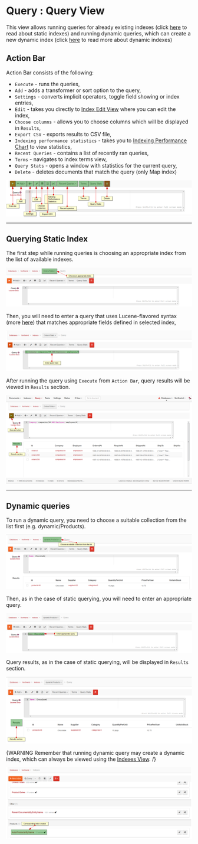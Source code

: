 # Query : Query View

This view allows running queries for already existing indexes (click [here]() to read about static indexes) and running dynamic queries, which can create a new dynamic index (click [here]() to read more about dynamic indexes)

## Action Bar

Action Bar consists of the following:

- `Execute` - runs the queries,
- `Add` - adds a transformer or sort option to the query,
- `Settings` - converts implicit operators, toggle field showing or index entries,
- `Edit` - takes you directly to [Index Edit View]() where you can edit the index,
- `Choose columns` - allows you to choose columns which will be displayed in `Results`,
- `Export CSV` - exports results to CSV file,
- `Indexing performance statistics` - takes you to [Indexing Performance Chart]() to view statistics,
- `Recent Queries` - contains a list of recently ran queries,
- `Terms` - navigates to index terms view,
- `Query Stats` - opens a window with statistics for the current query,
- `Delete` - deletes documents that match the query (only Map index)

![Figure 1. Studio. Query View.](images/query_view-1.png)

<hr />

## Querying Static Index

The first step while running queries is choosing an appropriate index from the list of available indexes.

![Figure 2. Studio. Querying Static Index.](images/query_view-quering_static_index-2.png)

Then, you will need to enter a query that uses Lucene-flavored syntax (more [here](../../../indexes/querying/full-query-syntax)) that matches appropriate fields defined in selected index,

![Figure 3. Studio. Querying Static Index.](images/query_view-quering_static_index-3.png)

After running the query using `Execute` from `Action Bar`, query results will be viewed in `Results` section.

![Figure 4. Studio. Querying Static Index.](images/query_view-quering_static_index-4.png)

<hr />

## Dynamic queries

To run a dynamic query, you need to choose a suitable collection from the list first (e.g. dynamic/Products).

![Figure 5. Studio. Dynamic queries.](images/query_view-dynamic_queries-5.png)

Then, as in the case of static querying, you will need to enter an appropriate query.

![Figure 6. Studio. Dynamic queries.](images/query_view-dynamic_queries-6.png)

Query results, as in the case of static querying, will be displayed in `Results` section.

![Figure 7. Studio. Dynamic queries.](images/query_view-dynamic_queries-7.png)

{WARNING Remember that running dynamic query may create a dynamic index, which can always be viewed using the [Indexes View](). /}

![Figure 8. Studio. Dynamic queries.](images/query_view-dynamic_queries-8.png)